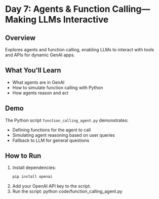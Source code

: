 # Day 7: Agents & Function Calling—Making LLMs Interactive

## Overview
Explores agents and function calling, enabling LLMs to interact with tools and APIs for dynamic GenAI apps.

## What You'll Learn
- What agents are in GenAI
- How to simulate function calling with Python
- How agents reason and act

## Demo
The Python script `function_calling_agent.py` demonstrates:
- Defining functions for the agent to call
- Simulating agent reasoning based on user queries
- Fallback to LLM for general questions

## How to Run
1. Install dependencies:
   ```bash
   pip install openai
2. Add your OpenAI API key to the script.
3. Run the script:
python code/function_calling_agent.py
